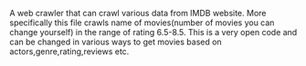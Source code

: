 A web crawler that can crawl various data from IMDB website. More specifically this file crawls name of movies(number of movies you can change yourself) in the range of rating 6.5-8.5. This is a very open code and can be changed in various ways to get movies based on actors,genre,rating,reviews etc.
